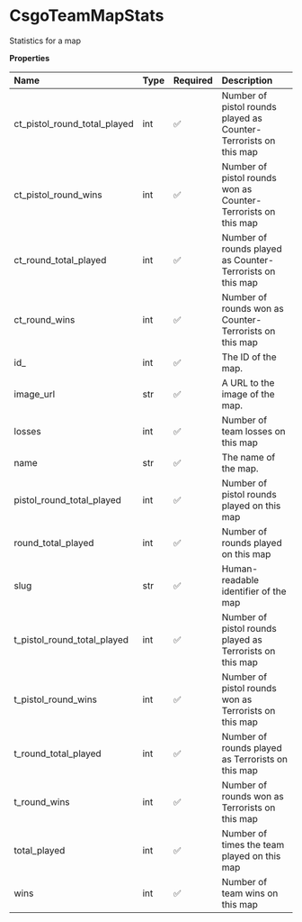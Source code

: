 # CsgoTeamMapStats

Statistics for a map

**Properties**

| Name                         | Type | Required | Description                                                      |
| :--------------------------- | :--- | :------- | :--------------------------------------------------------------- |
| ct_pistol_round_total_played | int  | ✅       | Number of pistol rounds played as Counter-Terrorists on this map |
| ct_pistol_round_wins         | int  | ✅       | Number of pistol rounds won as Counter-Terrorists on this map    |
| ct_round_total_played        | int  | ✅       | Number of rounds played as Counter-Terrorists on this map        |
| ct_round_wins                | int  | ✅       | Number of rounds won as Counter-Terrorists on this map           |
| id\_                         | int  | ✅       | The ID of the map.                                               |
| image_url                    | str  | ✅       | A URL to the image of the map.                                   |
| losses                       | int  | ✅       | Number of team losses on this map                                |
| name                         | str  | ✅       | The name of the map.                                             |
| pistol_round_total_played    | int  | ✅       | Number of pistol rounds played on this map                       |
| round_total_played           | int  | ✅       | Number of rounds played on this map                              |
| slug                         | str  | ✅       | Human-readable identifier of the map                             |
| t_pistol_round_total_played  | int  | ✅       | Number of pistol rounds played as Terrorists on this map         |
| t_pistol_round_wins          | int  | ✅       | Number of pistol rounds won as Terrorists on this map            |
| t_round_total_played         | int  | ✅       | Number of rounds played as Terrorists on this map                |
| t_round_wins                 | int  | ✅       | Number of rounds won as Terrorists on this map                   |
| total_played                 | int  | ✅       | Number of times the team played on this map                      |
| wins                         | int  | ✅       | Number of team wins on this map                                  |

<!-- This file was generated by liblab | https://liblab.com/ -->
